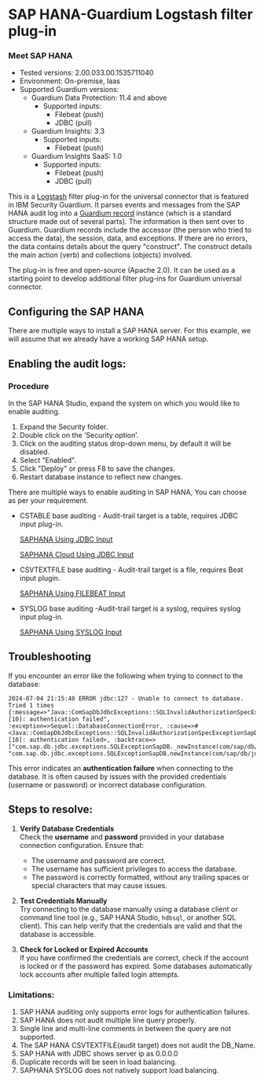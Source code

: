 # SAP HANA-Guardium Logstash filter plug-in
### Meet SAP HANA
* Tested versions: 2.00.033.00.1535711040
* Environment: On-premise, Iaas
* Supported Guardium versions:
    * Guardium Data Protection: 11.4 and above
        * Supported inputs:
            * Filebeat (push)
            * JDBC (pull)
    * Guardium Insights: 3.3
        * Supported inputs:
            * Filebeat (push)
    * Guardium Insights SaaS: 1.0
        * Supported inputs:
            * Filebeat (push)
            * JDBC (pull)

This is a [Logstash](https://github.com/elastic/logstash) filter plug-in for the universal connector that is featured in IBM Security Guardium.
It parses events and messages from the SAP HANA audit log into a [Guardium record](https://github.com/IBM/universal-connectors/blob/main/common/src/main/java/com/ibm/guardium/universalconnector/commons/structures/Record.java) instance (which is a standard
structure made out of several parts). The information is then sent over to Guardium. Guardium records include the
accessor (the person who tried to access the data), the session, data, and exceptions. If there are no errors, the data
contains details about the query "construct". The construct details the main action (verb) and
collections (objects) involved.

The plug-in is free and open-source (Apache 2.0). It can be used as a starting point to develop additional filter
plug-ins for Guardium universal connector.

## Configuring the SAP HANA

There are multiple ways to install a SAP HANA server. For this example, we will assume that we already have a working
SAP HANA setup.

## Enabling the audit logs:
### Procedure
In the SAP HANA Studio, expand the system on which you would like to enable auditing.
1. Expand the Security folder.
2. Double click on the ‘Security option’.
3. Click on the auditing status drop-down menu, by default it will be disabled.
4. Select "Enabled".
5. Click "Deploy" or press F8 to save the changes.
6. Restart database instance to reflect new changes.


There are multiple ways to enable auditing in SAP HANA, You can choose as per your requirement.
* CSTABLE base auditing - Audit-trail target is a table, requires JDBC input plug-in.

  [SAPHANA Using JDBC Input](./saphanaUsingJDBCREADME.md)

  [SAPHANA Cloud Using JDBC Input](./saphanaCloudUsingJDBCREADME.md)

* CSVTEXTFILE base auditing - Audit-trail target is a file, requires Beat input plugin.

  [SAPHANA Using FILEBEAT Input](./saphanaUsingFilebeatREADME.md)

* SYSLOG base auditing -Audit-trail target is a syslog, requires syslog input plug-in.

  [SAPHANA Using SYSLOG Input](./saphanaUsingSyslogREADME.md)



## Troubleshooting

If you encounter an error like the following when trying to connect to the database:

```
2024-07-04 21:15:48 ERROR jdbc:127 - Unable to connect to database. Tried 1 times {:message=>"Java::ComSapDbJdbcExceptions::SQLInvalidAuthorizationSpecExceptionSapDB: [10]: authentication failed", :exception=>Sequel::DatabaseConnectionError, :cause=>#<Java::ComSapDbJdbcExceptions::SQLInvalidAuthorizationSpecExceptionSapDB: [10]: authentication failed>, :backtrace=>["com.sap.db.jdbc.exceptions.SQLExceptionSapDB._newInstance(com/sap/db/jdbc/exceptions/SQLExceptionSapDB.java:183)", "com.sap.db.jdbc.exceptions.SQLExceptionSapDB.newInstance(com/sap/db/jdbc/exceptions/SQLExceptionSapDB.java:42)", 
```

This error indicates an **authentication failure** when connecting to the database. It is often caused by issues with the provided credentials (username or password) or incorrect database configuration.

## Steps to resolve:

1. **Verify Database Credentials**  
   Check the **username** and **password** provided in your database connection configuration. Ensure that:
    - The username and password are correct.
    - The username has sufficient privileges to access the database.
    - The password is correctly formatted, without any trailing spaces or special characters that may cause issues.



3. **Test Credentials Manually**  
   Try connecting to the database manually using a database client or command line tool (e.g., SAP HANA Studio, `hdbsql`, or another SQL client). This can help verify that the credentials are valid and that the database is accessible.

4. **Check for Locked or Expired Accounts**  
   If you have confirmed the credentials are correct, check if the account is locked or if the password has expired. Some databases automatically lock accounts after multiple failed login attempts.


### Limitations:

1. SAP HANA auditing only supports error logs for authentication failures.
2. SAP HANA does not audit multiple line query properly.
3. Single line and multi-line comments in between the query are not supported.
4. The SAP HANA CSVTEXTFILE(audit target) does not audit the DB_Name.
5. SAP HANA with JDBC shows server ip as 0.0.0.0
6. Duplicate records will be seen in load balancing.
7. SAPHANA SYSLOG does not natively support load balancing.